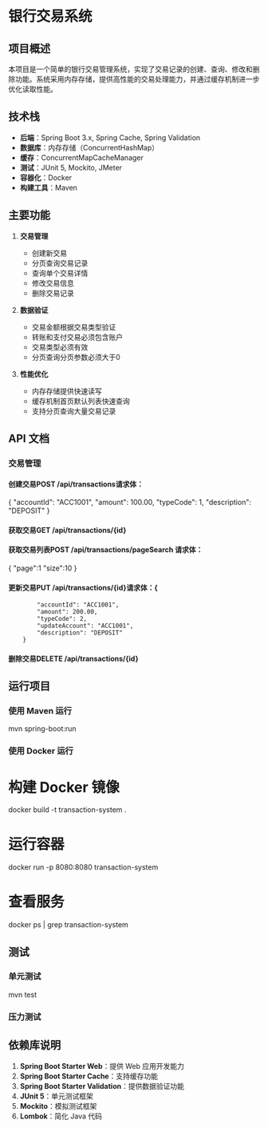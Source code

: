 # 银行交易系统

## 项目概述

本项目是一个简单的银行交易管理系统，实现了交易记录的创建、查询、修改和删除功能。系统采用内存存储，提供高性能的交易处理能力，并通过缓存机制进一步优化读取性能。

## 技术栈

- **后端**：Spring Boot 3.x, Spring Cache, Spring Validation
- **数据库**：内存存储（ConcurrentHashMap）
- **缓存**：ConcurrentMapCacheManager
- **测试**：JUnit 5, Mockito, JMeter
- **容器化**：Docker
- **构建工具**：Maven

## 主要功能

1. **交易管理**
    - 创建新交易
    - 分页查询交易记录
    - 查询单个交易详情
    - 修改交易信息
    - 删除交易记录

2. **数据验证**
    - 交易金额根据交易类型验证
    - 转账和支付交易必须包含账户
    - 交易类型必须有效
    - 分页查询分页参数必须大于0

3. **性能优化**
    - 内存存储提供快速读写
    - 缓存机制首页默认列表快速查询
    - 支持分页查询大量交易记录

## API 文档

### 交易管理

#### 创建交易POST /api/transactions**请求体**：
{
    "accountId": "ACC1001",
    "amount": 100.00,
    "typeCode": 1,
    "description": "DEPOSIT"
}
#### 获取交易GET /api/transactions/{id}
#### 获取交易列表POST /api/transactions/pageSearch **请求体**：
{
"page":1
"size":10
}
#### 更新交易PUT /api/transactions/{id}**请求体**：{
            "accountId": "ACC1001",
            "amount": 200.00,
            "typeCode": 2,
            "updateAccount": "ACC1001",
            "description": "DEPOSIT"
        }
#### 删除交易DELETE /api/transactions/{id}
## 运行项目

### 使用 Maven 运行
mvn spring-boot:run
### 使用 Docker 运行
# 构建 Docker 镜像
docker build -t transaction-system .

# 运行容器
docker run -p 8080:8080 transaction-system

# 查看服务
docker ps | grep transaction-system
## 测试

### 单元测试
mvn test
### 压力测试

## 依赖库说明

1. **Spring Boot Starter Web**：提供 Web 应用开发能力
2. **Spring Boot Starter Cache**：支持缓存功能
3. **Spring Boot Starter Validation**：提供数据验证功能
4. **JUnit 5**：单元测试框架
5. **Mockito**：模拟测试框架
7. **Lombok**：简化 Java 代码
 
